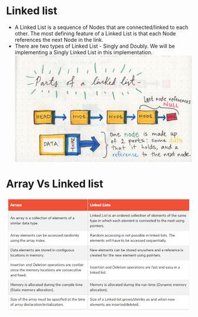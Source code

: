 # Linked list

* A Linked List is a sequence of Nodes that are connected/linked to each other. The most defining feature of a Linked List is that each Node references the next Node in the link.
* There are two types of Linked List - Singly and Doubly. We will be implementing a Singly Linked List in this implementation.
![aaa](./images/read05.jpeg)

# Array Vs Linked list
![bbb](./images/read005.png)
